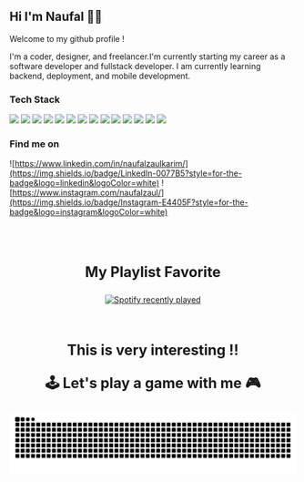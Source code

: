 ## Hi I'm Naufal 🐳👋

Welcome to my github profile !

I'm a coder, designer, and freelancer.I'm currently starting my career as a software developer and fullstack developer. I am currently learning backend, deployment, and mobile development.

### Tech Stack

<img src="https://img.shields.io/badge/JavaScript-323330?style=for-the-badge&logo=javascript&logoColor=F7DF1E" /> <img src="https://img.shields.io/badge/PHP-777BB4?style=for-the-badge&logo=php&logoColor=white" /> <img src="https://img.shields.io/badge/React_Native-20232A?style=for-the-badge&logo=react&logoColor=61DAFB" /> <img src="https://img.shields.io/badge/React-20232A?style=for-the-badge&logo=react&logoColor=61DAFB" /> <img src="https://img.shields.io/badge/Laravel-FF2D20?style=for-the-badge&logo=laravel&logoColor=white" /> <img src="https://img.shields.io/badge/Spring_Boot-6DB33F?style=for-the-badge&logo=spring-boot&logoColor=white" /> <img src="https://img.shields.io/badge/Docker-2CA5E0?style=for-the-badge&logo=docker&logoColor=white" /> <img src="https://img.shields.io/badge/HTML5-E34F26?style=for-the-badge&logo=html5&logoColor=white" /> <img src="https://img.shields.io/badge/MongoDB-4EA94B?style=for-the-badge&logo=mongodb&logoColor=white" /> <img src="https://img.shields.io/badge/MySQL-005C84?style=for-the-badge&logo=mysql&logoColor=white" /> <img src="https://img.shields.io/badge/PostgreSQL-316192?style=for-the-badge&logo=postgresql&logoColor=white" /> <img src="https://img.shields.io/badge/Redux-593D88?style=for-the-badge&logo=redux&logoColor=white" /> <img src="https://img.shields.io/badge/Jest-C21325?style=for-the-badge&logo=jest&logoColor=white" /> <img src="https://img.shields.io/badge/Vue%20js-35495E?style=for-the-badge&logo=vuedotjs&logoColor=4FC08D" />

### Find me on

![https://www.linkedin.com/in/naufalzaulkarim/](https://img.shields.io/badge/LinkedIn-0077B5?style=for-the-badge&logo=linkedin&logoColor=white) ![https://www.instagram.com/naufalzaul/](https://img.shields.io/badge/Instagram-E4405F?style=for-the-badge&logo=instagram&logoColor=white)

###

<br clear="both"><br clear="both">

<p style="text-align: center; font-size: 25px; font-weight: bold">My Playlist Favorite</p>

<div align="center">
  <a href="https://open.spotify.com/user/315r5l4grgjshoyym5wlo43qnr7e">
    <img src="https://spotify-recently-played-readme.vercel.app/api?user=315r5l4grgjshoyym5wlo43qnr7e&count=2&unique=true" alt="Spotify recently played"  />
  </a>
</div>

###

<br clear="both">

<p  style="text-align: center; font-size: 25px; font-weight: bold">This is very interesting !!</p>
<p  style="text-align: center; font-size: 25px; font-weight: bold">🕹️ Let's play a game with me 🎮</p>

<img src="https://raw.githubusercontent.com/naufalzaul/naufalzaul/output/snake.svg" alt="Snake animation" />

###
